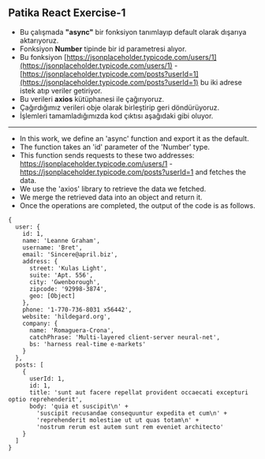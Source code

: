 ## Patika React Exercise-1

- Bu çalışmada **"async"** bir fonksiyon tanımlayıp default olarak dışarıya aktarıyoruz.
- Fonksiyon **Number** tipinde bir id parametresi alıyor.
- Bu fonksiyon [https://jsonplaceholder.typicode.com/users/1](https://jsonplaceholder.typicode.com/users/1) - [https://jsonplaceholder.typicode.com/posts?userId=1](https://jsonplaceholder.typicode.com/posts?userId=1) bu iki adrese istek atıp veriler getiriyor.
- Bu verileri **axios** kütüphanesi ile çağırıyoruz.
- Çağırdığımız verileri obje olarak birleştirip geri döndürüyoruz.
- İşlemleri tamamladığımızda kod çıktısı aşağıdaki gibi oluyor.

<hr/>

- In this work, we define an 'async' function and export it as the default.
- The function takes an 'id' parameter of the 'Number' type.
- This function sends requests to these two addresses: https://jsonplaceholder.typicode.com/users/1 - https://jsonplaceholder.typicode.com/posts?userId=1 and fetches the data.
- We use the 'axios' library to retrieve the data we fetched.
- We merge the retrieved data into an object and return it.
- Once the operations are completed, the output of the code is as follows.

```
{
  user: {
    id: 1,
    name: 'Leanne Graham',
    username: 'Bret',
    email: 'Sincere@april.biz',
    address: {
      street: 'Kulas Light',
      suite: 'Apt. 556',
      city: 'Gwenborough',
      zipcode: '92998-3874',
      geo: [Object]
    },
    phone: '1-770-736-8031 x56442',
    website: 'hildegard.org',
    company: {
      name: 'Romaguera-Crona',
      catchPhrase: 'Multi-layered client-server neural-net',
      bs: 'harness real-time e-markets'
    }
  },
  posts: [
    {
      userId: 1,
      id: 1,
      title: 'sunt aut facere repellat provident occaecati excepturi optio reprehenderit',
      body: 'quia et suscipit\n' +
        'suscipit recusandae consequuntur expedita et cum\n' +
        'reprehenderit molestiae ut ut quas totam\n' +
        'nostrum rerum est autem sunt rem eveniet architecto'
    }
  ]
}
```
